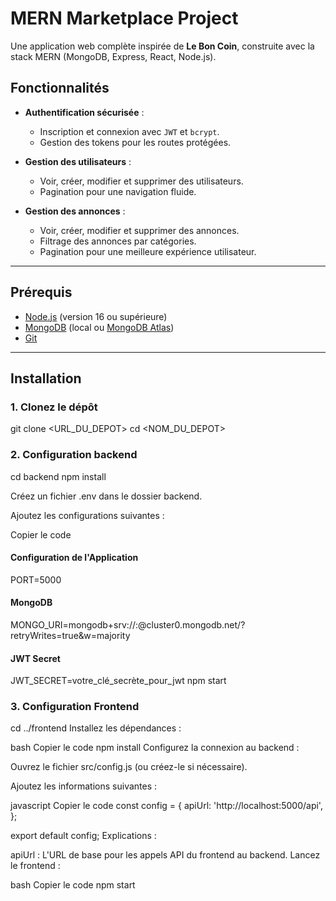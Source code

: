 # MERN Marketplace Project

Une application web complète inspirée de **Le Bon Coin**, construite avec la stack MERN (MongoDB, Express, React, Node.js).

## Fonctionnalités

- **Authentification sécurisée** :
  - Inscription et connexion avec `JWT` et `bcrypt`.
  - Gestion des tokens pour les routes protégées.

- **Gestion des utilisateurs** :
  - Voir, créer, modifier et supprimer des utilisateurs.
  - Pagination pour une navigation fluide.

- **Gestion des annonces** :
  - Voir, créer, modifier et supprimer des annonces.
  - Filtrage des annonces par catégories.
  - Pagination pour une meilleure expérience utilisateur.

---

## Prérequis

- [Node.js](https://nodejs.org/) (version 16 ou supérieure)
- [MongoDB](https://www.mongodb.com/) (local ou [MongoDB Atlas](https://www.mongodb.com/cloud/atlas))
- [Git](https://git-scm.com/)

---

## Installation

### 1. Clonez le dépôt

git clone <URL_DU_DEPOT>
cd <NOM_DU_DEPOT>

### 2. Configuration backend

cd backend
npm install

Créez un fichier .env dans le dossier backend.

Ajoutez les configurations suivantes :

Copier le code
#### Configuration de l'Application
PORT=5000

#### MongoDB
MONGO_URI=mongodb+srv://<username>:<password>@cluster0.mongodb.net/<dbname>?retryWrites=true&w=majority

#### JWT Secret
JWT_SECRET=votre_clé_secrète_pour_jwt
npm start

### 3. Configuration Frontend
cd ../frontend
Installez les dépendances :

bash
Copier le code
npm install
Configurez la connexion au backend :

Ouvrez le fichier src/config.js (ou créez-le si nécessaire).

Ajoutez les informations suivantes :

javascript
Copier le code
const config = {
    apiUrl: 'http://localhost:5000/api',
};

export default config;
Explications :

apiUrl : L'URL de base pour les appels API du frontend au backend.
Lancez le frontend :

bash
Copier le code
npm start